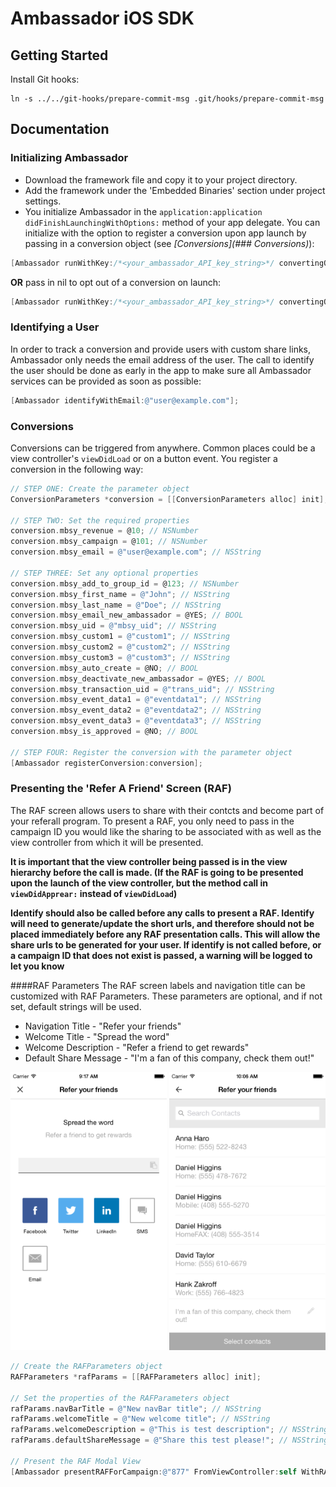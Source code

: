 # Ambassador iOS SDK

## Getting Started
Install Git hooks:
```
ln -s ../../git-hooks/prepare-commit-msg .git/hooks/prepare-commit-msg
```

## Documentation
### Initializing Ambassador
* Download the framework file and copy it to your project directory.
* Add the framework under the 'Embedded Binaries' section under project settings.
* You initialize Ambassador in the ```application:application didFinishLaunchingWithOptions:``` method of your app delegate. You can initialize with the option to register a conversion upon app launch by passing in a conversion object (see *[Conversions](### Conversions)*):
```objective-c
[Ambassador runWithKey:/*<your_ambassador_API_key_string>*/ convertingOnLaunch:<your_conversion_parameters_object>];
```
**OR** pass in nil to opt out of a conversion on launch:
```objective-c
[Ambassador runWithKey:/*<your_ambassador_API_key_string>*/ convertingOnLaunch:nil];
```

### Identifying a User
In order to track a conversion and provide users with custom share links, Ambassador only needs the email address of the user. The call to identify the user should be done as early in the app to make sure all Ambassador services can be provided as soon as possible:
```objective-c
[Ambassador identifyWithEmail:@"user@example.com"];
```

### Conversions
Conversions can be triggered from anywhere. Common places could be a view controller's ```viewDidLoad``` or on a button event. You register a conversion in the following way:
```objective-c
// STEP ONE: Create the parameter object
ConversionParameters *conversion = [[ConversionParameters alloc] init];

// STEP TWO: Set the required properties
conversion.mbsy_revenue = @10; // NSNumber
conversion.mbsy_campaign = @101; // NSNumber
conversion.mbsy_email = @"user@example.com"; // NSString

// STEP THREE: Set any optional properties
conversion.mbsy_add_to_group_id = @123; // NSNumber
conversion.mbsy_first_name = @"John"; // NSString
conversion.mbsy_last_name = @"Doe"; // NSString
conversion.mbsy_email_new_ambassador = @YES; // BOOL
conversion.mbsy_uid = @"mbsy_uid"; // NSString
conversion.mbsy_custom1 = @"custom1"; // NSString
conversion.mbsy_custom2 = @"custom2"; // NSString
conversion.mbsy_custom3 = @"custom3"; // NSString
conversion.mbsy_auto_create = @NO; // BOOL
conversion.mbsy_deactivate_new_ambassador = @YES; // BOOL
conversion.mbsy_transaction_uid = @"trans_uid"; // NSString
conversion.mbsy_event_data1 = @"eventdata1"; // NSString
conversion.mbsy_event_data2 = @"eventdata2"; // NSString
conversion.mbsy_event_data3 = @"eventdata3"; // NSString
conversion.mbsy_is_approved = @NO; // BOOL

// STEP FOUR: Register the conversion with the parameter object
[Ambassador registerConversion:conversion];
```
### Presenting the 'Refer A Friend' Screen (RAF)
The RAF screen allows users to share with their contcts and become part of your referall program.
To present a RAF, you only need to pass in the campaign ID you would like the sharing to be associated with as well as the view controller from which it will be presented.

**It is important that the view controller being passed is in the view hierarchy before the call is made. (If the RAF is going to be presented upon the launch of the view controller, but the method call in ```viewDidApprear:``` instead of ```viewDidLoad```)**

**Identify should also be called before any calls to present a RAF. Identify will need to generate/update the short urls, and therefore should not be placed immediately before any RAF presentation calls.  This will allow the share urls to be generated for your user. If identify is not called before, or a campaign ID that does not exist is passed, a warning will be logged to let you know**

####RAF Parameters
The RAF screen labels and navigation title can be customized with RAF Parameters.  These parameters are optional, and if not set, default strings will be used.

* Navigation Title - "Refer your friends"
* Welcome Title - "Spread the word"
* Welcome Description - "Refer a friend to get rewards"
* Default Share Message - "I'm a fan of this company, check them out!"

<img src="screenShots/rafDemoImg.jpg" width="250" />   <img src="screenShots/contactShare.jpg" width="250"/>

```objective-c  
// Create the RAFParameters object
RAFParameters *rafParams = [[RAFParameters alloc] init];

// Set the properties of the RAFParameters object
rafParams.navBarTitle = @"New navBar title"; // NSString
rafParams.welcomeTitle = @"New welcome title"; // NSString
rafParams.welcomeDescription = @"This is test description"; // NSString
rafParams.defaultShareMessage = @"Share this test please!"; // NSString

// Present the RAF Modal View
[Ambassador presentRAFForCampaign:@"877" FromViewController:self WithRAFParameters:rafParams];
```
